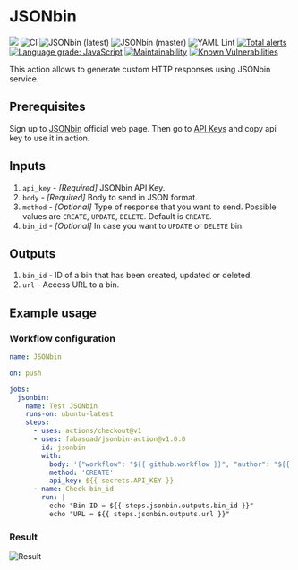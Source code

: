 # JSONbin
![](https://img.shields.io/github/v/release/fabasoad/jsonbin-action?include_prereleases) ![CI](https://github.com/fabasoad/jsonbin-action/workflows/CI/badge.svg) ![JSONbin (latest)](https://github.com/fabasoad/jsonbin-action/workflows/JSONbin%20(latest)/badge.svg) ![JSONbin (master)](https://github.com/fabasoad/jsonbin-action/workflows/JSONbin%20(master)/badge.svg) ![YAML Lint](https://github.com/fabasoad/jsonbin-action/workflows/YAML%20Lint/badge.svg) [![Total alerts](https://img.shields.io/lgtm/alerts/g/fabasoad/jsonbin-action.svg?logo=lgtm&logoWidth=18)](https://lgtm.com/projects/g/fabasoad/jsonbin-action/alerts/) [![Language grade: JavaScript](https://img.shields.io/lgtm/grade/javascript/g/fabasoad/jsonbin-action.svg?logo=lgtm&logoWidth=18)](https://lgtm.com/projects/g/fabasoad/jsonbin-action/context:javascript) [![Maintainability](https://api.codeclimate.com/v1/badges/4fc4a9e5af837a8ce6a9/maintainability)](https://codeclimate.com/github/fabasoad/jsonbin-action/maintainability) [![Known Vulnerabilities](https://snyk.io/test/github/fabasoad/translation-action/badge.svg?targetFile=package.json)](https://snyk.io/test/github/fabasoad/translation-action?targetFile=package.json)

This action allows to generate custom HTTP responses using JSONbin service.

## Prerequisites
Sign up to [JSONbin](https://jsonbin.io) official web page. Then go to [API Keys](https://jsonbin.io/api-keys) and copy api key to use it in action.

## Inputs
1. `api_key` - _[Required]_ JSONbin API Key. 
2. `body` - _[Required]_ Body to send in JSON format.
3. `method` - _[Optional]_ Type of response that you want to send. Possible values are `CREATE`, `UPDATE`, `DELETE`. Default is `CREATE`.
4. `bin_id` - _[Optional]_ In case you want to `UPDATE` or `DELETE` bin.

## Outputs
1. `bin_id` - ID of a bin that has been created, updated or deleted.
2. `url` - Access URL to a bin.

## Example usage

### Workflow configuration

```yaml
name: JSONbin

on: push

jobs:
  jsonbin:
    name: Test JSONbin
    runs-on: ubuntu-latest
    steps:
      - uses: actions/checkout@v1
      - uses: fabasoad/jsonbin-action@v1.0.0
        id: jsonbin
        with:
          body: '{"workflow": "${{ github.workflow }}", "author": "${{ github.actor }}", "number": "${{ github.run_number }}"}'
          method: 'CREATE'
          api_key: ${{ secrets.API_KEY }}
      - name: Check bin_id
        run: |
          echo "Bin ID = ${{ steps.jsonbin.outputs.bin_id }}"
          echo "URL = ${{ steps.jsonbin.outputs.url }}"
```

### Result
![Result](https://raw.githubusercontent.com/fabasoad/jsonbin-action/master/screenshot.png)